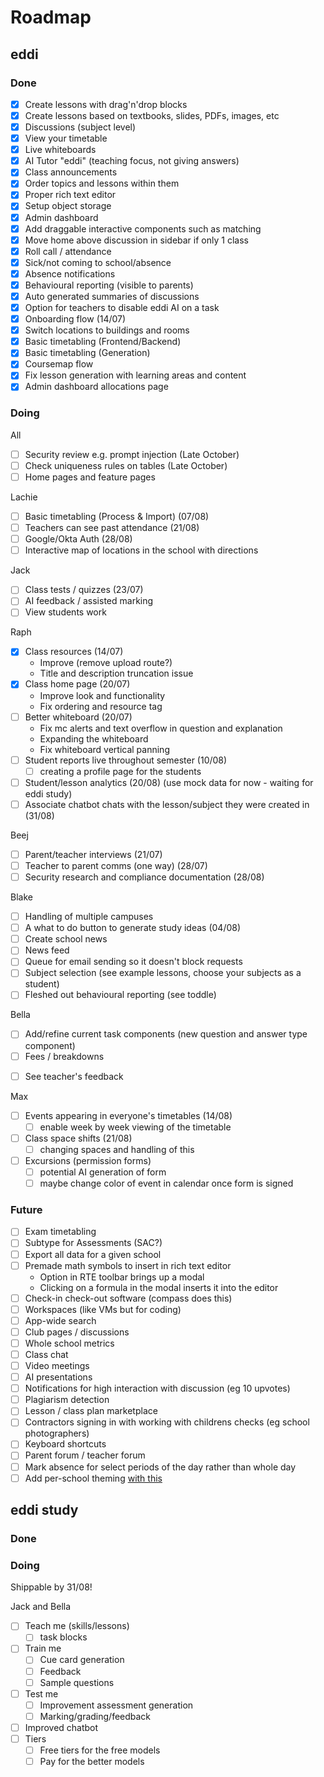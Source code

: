 # Roadmap

## eddi

### Done

- [x] Create lessons with drag'n'drop blocks
- [x] Create lessons based on textbooks, slides, PDFs, images, etc
- [x] Discussions (subject level)
- [x] View your timetable
- [x] Live whiteboards
- [x] AI Tutor "eddi" (teaching focus, not giving answers)
- [x] Class announcements
- [x] Order topics and lessons within them
- [x] Proper rich text editor
- [x] Setup object storage
- [x] Admin dashboard
- [x] Add draggable interactive components such as matching
- [x] Move home above discussion in sidebar if only 1 class
- [x] Roll call / attendance
- [x] Sick/not coming to school/absence
- [x] Absence notifications
- [x] Behavioural reporting (visible to parents)
- [x] Auto generated summaries of discussions
- [x] Option for teachers to disable eddi AI on a task
- [x] Onboarding flow (14/07)
- [x] Switch locations to buildings and rooms
- [x] Basic timetabling (Frontend/Backend)
- [x] Basic timetabling (Generation)
- [x] Coursemap flow
- [x] Fix lesson generation with learning areas and content
- [x] Admin dashboard allocations page

### Doing

All

- [ ] Security review e.g. prompt injection (Late October)
- [ ] Check uniqueness rules on tables (Late October)
- [ ] Home pages and feature pages

Lachie

- [ ] Basic timetabling (Process & Import) (07/08)
- [ ] Teachers can see past attendance (21/08)
- [ ] Google/Okta Auth (28/08)
- [ ] Interactive map of locations in the school with directions

Jack

- [ ] Class tests / quizzes (23/07)
- [ ] AI feedback / assisted marking
- [ ] View students work
<!-- - [ ] Lesson plans / teacher notes based on generated lesson -->

Raph

- [x] Class resources (14/07)
  - Improve (remove upload route?)
  - Title and description truncation issue
- [x] Class home page (20/07)
  - Improve look and functionality
  - Fix ordering and resource tag
- [ ] Better whiteboard (20/07)
  - Fix mc alerts and text overflow in question and explanation
  - Expanding the whiteboard
  - Fix whiteboard vertical panning
- [ ] Student reports live throughout semester (10/08)
  - [ ] creating a profile page for the students
- [ ] Student/lesson analytics (20/08) (use mock data for now - waiting for eddi study)
- [ ] Associate chatbot chats with the lesson/subject they were created in (31/08)

Beej

- [ ] Parent/teacher interviews (21/07)
- [ ] Teacher to parent comms (one way) (28/07)
- [ ] Security research and compliance documentation (28/08)

Blake

- [ ] Handling of multiple campuses
- [ ] A what to do button to generate study ideas (04/08)
- [ ] Create school news
- [ ] News feed
- [ ] Queue for email sending so it doesn't block requests
- [ ] Subject selection (see example lessons, choose your subjects as a student)
- [ ] Fleshed out behavioural reporting (see toddle)

Bella

- [ ] Add/refine current task components (new question and answer type component)
- [ ] Fees / breakdowns
<!-- - [ ] Complete LLM access to discussions + lessons  -->
- [ ] See teacher's feedback

Max

- [ ] Events appearing in everyone's timetables (14/08)
  - [ ] enable week by week viewing of the timetable
- [ ] Class space shifts (21/08)
  - [ ] changing spaces and handling of this
  <!-- - [ ] Student note writing (30/08)x -->
- [ ] Excursions (permission forms)
  - [ ] potential AI generation of form
  - [ ] maybe change color of event in calendar once form is signed

### Future

- [ ] Exam timetabling
- [ ] Subtype for Assessments (SAC?)
- [ ] Export all data for a given school
- [ ] Premade math symbols to insert in rich text editor
  - Option in RTE toolbar brings up a modal
  - Clicking on a formula in the modal inserts it into the editor
- [ ] Check-in check-out software (compass does this)
- [ ] Workspaces (like VMs but for coding)
- [ ] App-wide search
- [ ] Club pages / discussions
- [ ] Whole school metrics
- [ ] Class chat
- [ ] Video meetings
- [ ] AI presentations
- [ ] Notifications for high interaction with discussion (eg 10 upvotes)
- [ ] Plagiarism detection
- [ ] Lesson / class plan marketplace
- [ ] Contractors signing in with working with childrens checks (eg school photographers)
- [ ] Keyboard shortcuts
- [ ] Parent forum / teacher forum
- [ ] Mark absence for select periods of the day rather than whole day
- [ ] Add per-school theming [with this](https://github.com/huntabyte/shadcn-svelte/discussions/1124)

## eddi study

### Done

### Doing

Shippable by 31/08!

Jack and Bella

- [ ] Teach me (skills/lessons)
  - [ ] task blocks
- [ ] Train me
  - [ ] Cue card generation
  - [ ] Feedback
  - [ ] Sample questions
- [ ] Test me
  - [ ] Improvement assessment generation
  - [ ] Marking/grading/feedback
- [ ] Improved chatbot
- [ ] Tiers
  - [ ] Free tiers for the free models
  - [ ] Pay for the better models
